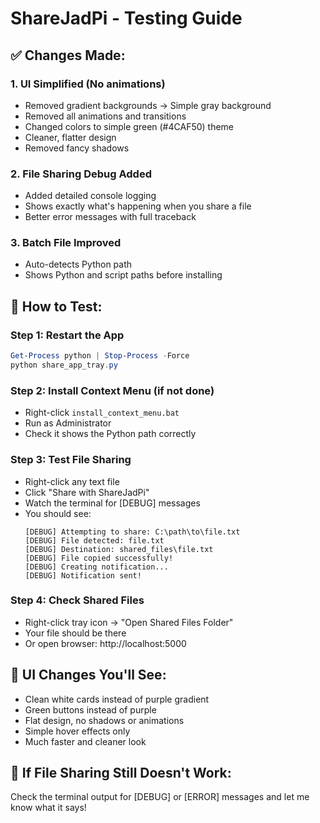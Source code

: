 # ShareJadPi - Testing Guide

## ✅ Changes Made:

### 1. **UI Simplified** (No animations)
- Removed gradient backgrounds → Simple gray background
- Removed all animations and transitions
- Changed colors to simple green (#4CAF50) theme
- Cleaner, flatter design
- Removed fancy shadows

### 2. **File Sharing Debug Added**
- Added detailed console logging
- Shows exactly what's happening when you share a file
- Better error messages with full traceback

### 3. **Batch File Improved**
- Auto-detects Python path
- Shows Python and script paths before installing

## 🧪 How to Test:

### Step 1: Restart the App
```powershell
Get-Process python | Stop-Process -Force
python share_app_tray.py
```

### Step 2: Install Context Menu (if not done)
- Right-click `install_context_menu.bat`
- Run as Administrator
- Check it shows the Python path correctly

### Step 3: Test File Sharing
- Right-click any text file
- Click "Share with ShareJadPi"
- Watch the terminal for [DEBUG] messages
- You should see:
  ```
  [DEBUG] Attempting to share: C:\path\to\file.txt
  [DEBUG] File detected: file.txt
  [DEBUG] Destination: shared_files\file.txt
  [DEBUG] File copied successfully!
  [DEBUG] Creating notification...
  [DEBUG] Notification sent!
  ```

### Step 4: Check Shared Files
- Right-click tray icon → "Open Shared Files Folder"
- Your file should be there
- Or open browser: http://localhost:5000

## 🎨 UI Changes You'll See:
- Clean white cards instead of purple gradient
- Green buttons instead of purple
- Flat design, no shadows or animations
- Simple hover effects only
- Much faster and cleaner look

## 🐛 If File Sharing Still Doesn't Work:

Check the terminal output for [DEBUG] or [ERROR] messages and let me know what it says!
